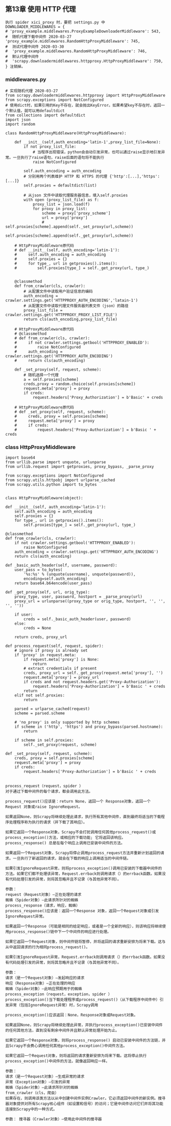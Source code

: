 ## 第13章 使用 HTTP 代理
    执行 spider xici_proxy 时，要把 settings.py 中
    DOWNLOADER_MIDDLEWARES = {
    # 'proxy_example.middlewares.ProxyExampleDownloaderMiddleware': 543,
    #  随机代理下载中间件 2020-03-27
    'proxy_example.middlewares.RandomHttpProxyMiddleware': 745,
    #  测试代理中间件 2020-03-30
    #  'proxy_example.middlewares.RandomHttpProxyMiddleware': 746,
    #  默认代理中间件
    #  'scrapy.downloadermiddlewares.httpproxy.HttpProxyMiddleware': 750,
    } 注销掉。
    
### middlewares.py 
    
    # 实现随机代理 2020-03-27
    from scrapy.downloadermiddlewares.httpproxy import HttpProxyMiddleware
    from scrapy.exceptions import NotConfigured
    # 使用dict时，如果引用的Key不存在，就会抛出KeyError。如果希望key不存在时，返回一个默认值，就可以用defaultdict
    from collections import defaultdict
    import json
    import random
    
    class RandomHttpProxyMiddleware(HttpProxyMiddleware):
    
        def __init__(self,auth_encoding='latin-1',proxy_list_file=None):
            if not proxy_list_file:
                # 当程序出现错误，python会自动引发异常，也可以通过raise显示地引发异常。一旦执行了raise语句，raise后面的语句将不能执行
                raise NotConfigured
    
            self.auth_encoding = auth_encoding
            # 分别用两个列表维护 HTTP 和 HTTPS 的代理 {'http':[...],'https':[...]}
            self.proxies = defaultdict(list)
    
            # 从json 文件中读取代理服务器信息，填入self.proxies
            with open (proxy_list_file) as f:
                proxy_list = json.load(f)
                for proxy in proxy_list:
                    scheme = proxy['proxy_scheme']
                    url = proxy['proxy']
                    # self.proxies[scheme].append(self._set_proxy(url,scheme))
                    self.proxies[scheme].append(self._get_proxy(url,scheme))
    
        # HttpProxyMiddleware原代码
        # def __init__(self, auth_encoding='latin-1'):
        #     self.auth_encoding = auth_encoding
        #     self.proxies = {}
        #     for type_, url in getproxies().items():
        #         self.proxies[type_] = self._get_proxy(url, type_)
    
    
        @classmethod
        def from_crawler(cls, crawler):
            # 从配置文件中读取用户验证信息的编码
            auth_encoding = crawler.settings.get('HTTPPROXY_AUTH_ENCODING','latain-1')
            # 从配置文件中读取代理文件服务器列表文件（json）的路径
            proxy_list_file = crawler.settings.get('HTTPPROXY_PROXY_LIST_FILE')
            return cls(auth_encoding,proxy_list_file)
    
        # HttpProxyMiddleware原代码
        # @classmethod
        # def from_crawler(cls, crawler):
        #     if not crawler.settings.getbool('HTTPPROXY_ENABLED'):
        #         raise NotConfigured
        #     auth_encoding = crawler.settings.get('HTTPPROXY_AUTH_ENCODING')
        #     return cls(auth_encoding)
    
        def _set_proxy(self, request, scheme):
            # 随机选择一个代理
            a = self.proxies[scheme]
            creds,proxy = random.choice(self.proxies[scheme])
            request.meta['proxy'] = proxy
            if creds:
                request.headers['Proxy_Authorization'] = b'Basic' + creds
    
        # HttpProxyMiddleware原代码
        # def _set_proxy(self, request, scheme):
        #     creds, proxy = self.proxies[scheme]
        #     request.meta['proxy'] = proxy
        #     if creds:
        #         request.headers['Proxy-Authorization'] = b'Basic ' + creds
        
###  class HttpProxyMiddleware
    import base64
    from urllib.parse import unquote, urlunparse
    from urllib.request import getproxies, proxy_bypass, _parse_proxy
    
    from scrapy.exceptions import NotConfigured
    from scrapy.utils.httpobj import urlparse_cached
    from scrapy.utils.python import to_bytes
    
    
    class HttpProxyMiddleware(object):

    def __init__(self, auth_encoding='latin-1'):
        self.auth_encoding = auth_encoding
        self.proxies = {}
        for type_, url in getproxies().items():
            self.proxies[type_] = self._get_proxy(url, type_)

    @classmethod
    def from_crawler(cls, crawler):
        if not crawler.settings.getbool('HTTPPROXY_ENABLED'):
            raise NotConfigured
        auth_encoding = crawler.settings.get('HTTPPROXY_AUTH_ENCODING')
        return cls(auth_encoding)

    def _basic_auth_header(self, username, password):
        user_pass = to_bytes(
            '%s:%s' % (unquote(username), unquote(password)),
            encoding=self.auth_encoding)
        return base64.b64encode(user_pass)

    def _get_proxy(self, url, orig_type):
        proxy_type, user, password, hostport = _parse_proxy(url)
        proxy_url = urlunparse((proxy_type or orig_type, hostport, '', '', '', ''))

        if user:
            creds = self._basic_auth_header(user, password)
        else:
            creds = None

        return creds, proxy_url

    def process_request(self, request, spider):
        # ignore if proxy is already set
        if 'proxy' in request.meta:
            if request.meta['proxy'] is None:
                return
            # extract credentials if present
            creds, proxy_url = self._get_proxy(request.meta['proxy'], '')
            request.meta['proxy'] = proxy_url
            if creds and not request.headers.get('Proxy-Authorization'):
                request.headers['Proxy-Authorization'] = b'Basic ' + creds
            return
        elif not self.proxies:
            return

        parsed = urlparse_cached(request)
        scheme = parsed.scheme

        # 'no_proxy' is only supported by http schemes
        if scheme in ('http', 'https') and proxy_bypass(parsed.hostname):
            return

        if scheme in self.proxies:
            self._set_proxy(request, scheme)

    def _set_proxy(self, request, scheme):
        creds, proxy = self.proxies[scheme]
        request.meta['proxy'] = proxy
        if creds:
            request.headers['Proxy-Authorization'] = b'Basic ' + creds
    
    
    process_request（request，spider ）
    对于通过下载中间件的每个请求，都会调用此方法。
    
    process_request()应该是：return None，返回一个 Response对象，返回一个Request 对象或raise IgnoreRequest。
    
    如果返回None，则Scrapy将继续处理此请求，执行所有其他中间件，直到最终将适当的下载程序处理程序称为执行的请求（并下载了其响应）。
    
    如果它返回一个Response对象，Scrapy不会打扰调用任何其他process_request()或process_exception()方法，或相应的下载功能; 它将返回该响应。process_response() 总是在每个响应上调用已安装中间件的方法。
    
    如果返回一个Request对象，Scrapy将停止调用process_request方法并重新计划返回的请求。一旦执行了新返回的请求，就会在下载的响应上调用适当的中间件链。
    
    如果引发IgnoreRequest异常，则将process_exception()调用已安装的下载器中间件的 方法。如果它们都不处理该异常，Request.errback则调用请求（）的errback函数。如果没有代码处理引发的异常，则将其忽略并且不记录（与其他异常不同）。
    
    参数：	
    request（Request对象）–正在处理的请求
    蜘蛛（Spider对象）–此请求所针对的蜘蛛
    process_response（请求，响应，蜘蛛）
    process_response()应该是：返回一个Response 对象，返回一个Request对象或引发IgnoreRequest异常。
    
    如果返回一个Response（可能是相同的给定响应，或者是一个全新的响应），则该响应将继续使用process_response()链中下一个中间件的响应进行处理。
    
    如果它返回一个Request对象，则中间件链将暂停，并将返回的请求重新安排为将来下载。这与从中返回请求的行为相同process_request()。
    
    如果引发IgnoreRequest异常，Request.errback则调用请求（）的errback函数。如果没有代码处理引发的异常，则将其忽略并且不记录（与其他异常不同）。
    
    参数：	
    请求（是一个Request对象）–发起响应的请求
    响应（Response对象）–正在处理的响应
    蜘蛛（Spider对象）–此响应预期用于的蜘蛛
    process_exception（request，exception，spider ）
    process_exception()当下载处理程序或process_request()（从下载程序中间件中）引发异常（包括IgnoreRequest异常）时，Scrapy调用
    
    process_exception()应该返回：None，Response对象或Request对象。
    
    如果返回None，则Scrapy将继续处理此异常，并执行process_exception()已安装中间件的任何其他方法，直到没有剩余中间件并且默认异常处理开始为止。
    
    如果它返回一个Response对象，则将process_response() 启动已安装中间件的方法链，并且Scrapy不会费心调用任何其他process_exception()中间件方法。
    
    如果它返回一个Request对象，则将返回的请求重新安排为将来下载。这将停止执行 process_exception()中间件的方法，就像返回响应一样。
    
    参数：	
    请求（是一个Request对象）–生成异常的请求
    异常（Exception对象）–引发的异常
    蜘蛛（Spider对象）–此请求所针对的蜘蛛
    from_crawler（cls，爬虫）
    如果存在，则调用该类方法以从中创建中间件实例Crawler。它必须返回中间件的新实例。搜寻器对象提供对所有Scrapy核心组件（如设置和信号）的访问；它是中间件访问它们并将其功能连接到Scrapy中的一种方式。
    
    参数：	搜寻器（Crawler对象）–使用此中间件的搜寻器